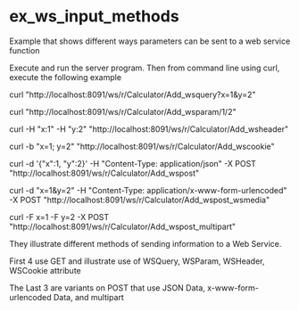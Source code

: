 # ex_ws_input_methods
Example that shows different ways parameters can be sent to a web service function 

Execute and run the server program.  Then from command line using curl, execute the following example

curl "http://localhost:8091/ws/r/Calculator/Add_wsquery?x=1&y=2"

curl "http://localhost:8091/ws/r/Calculator/Add_wsparam/1/2"   

curl -H "x:1" -H "y:2" "http://localhost:8091/ws/r/Calculator/Add_wsheader"

curl -b "x=1; y=2" "http://localhost:8091/ws/r/Calculator/Add_wscookie"

curl -d '{"x":1, "y":2}' -H "Content-Type: application/json" -X POST "http://localhost:8091/ws/r/Calculator/Add_wspost"

curl -d "x=1&y=2" -H "Content-Type: application/x-www-form-urlencoded" -X POST "http://localhost:8091/ws/r/Calculator/Add_wspost_wsmedia"

curl -F x=1 -F y=2 -X POST "http://localhost:8091/ws/r/Calculator/Add_wspost_multipart"


They illustrate different methods of sending information to a Web Service.

First 4 use GET and illustrate use of WSQuery, WSParam, WSHeader, WSCookie attribute 

The Last 3 are variants on POST that use JSON Data, x-www-form-urlencoded Data, and multipart
